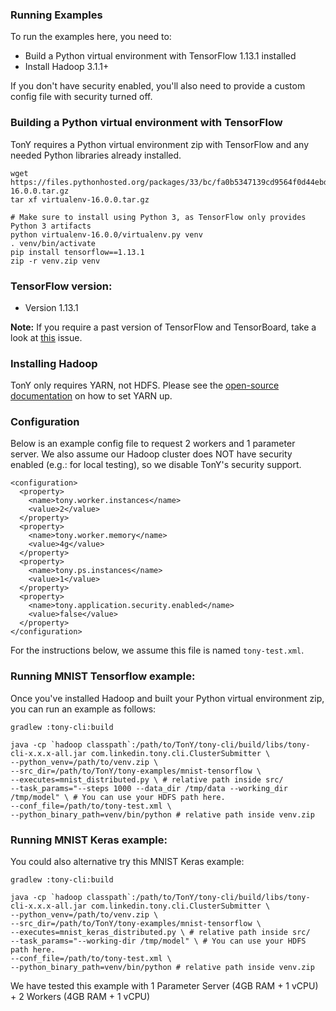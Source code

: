 ### Running Examples

To run the examples here, you need to:

* Build a Python virtual environment with TensorFlow 1.13.1 installed
* Install Hadoop 3.1.1+

If you don't have security enabled, you'll also need to provide a custom config file with security turned off.


### Building a Python virtual environment with TensorFlow

TonY requires a Python virtual environment zip with TensorFlow and any needed Python libraries already installed.

```
wget https://files.pythonhosted.org/packages/33/bc/fa0b5347139cd9564f0d44ebd2b147ac97c36b2403943dbee8a25fd74012/virtualenv-16.0.0.tar.gz
tar xf virtualenv-16.0.0.tar.gz

# Make sure to install using Python 3, as TensorFlow only provides Python 3 artifacts
python virtualenv-16.0.0/virtualenv.py venv
. venv/bin/activate
pip install tensorflow==1.13.1
zip -r venv.zip venv
```

### TensorFlow version: 

 - Version 1.13.1

**Note:** If you require a past version of TensorFlow and TensorBoard, take a look at [this](https://github.com/linkedin/TonY/issues/42) issue.


### Installing Hadoop

TonY only requires YARN, not HDFS. Please see the [open-source documentation](https://hadoop.apache.org/docs/current/hadoop-project-dist/hadoop-common/SingleCluster.html) on how to set YARN up.


### Configuration

Below is an example config file to request 2 workers and 1 parameter server. We also assume our Hadoop cluster
does NOT have security enabled (e.g.: for local testing), so we disable TonY's security support.

```
<configuration>
  <property>
    <name>tony.worker.instances</name>
    <value>2</value>
  </property>
  <property>
    <name>tony.worker.memory</name>
    <value>4g</value>
  </property>
  <property>
    <name>tony.ps.instances</name>
    <value>1</value>
  </property>
  <property>
    <name>tony.application.security.enabled</name>
    <value>false</value>
  </property>
</configuration>
```

For the instructions below, we assume this file is named `tony-test.xml`.


### Running MNIST Tensorflow example:

Once you've installed Hadoop and built your Python virtual environment zip, you can run an example as follows:

```
gradlew :tony-cli:build

java -cp `hadoop classpath`:/path/to/TonY/tony-cli/build/libs/tony-cli-x.x.x-all.jar com.linkedin.tony.cli.ClusterSubmitter \
--python_venv=/path/to/venv.zip \
--src_dir=/path/to/TonY/tony-examples/mnist-tensorflow \
--executes=mnist_distributed.py \ # relative path inside src/
--task_params="--steps 1000 --data_dir /tmp/data --working_dir /tmp/model" \ # You can use your HDFS path here.
--conf_file=/path/to/tony-test.xml \
--python_binary_path=venv/bin/python # relative path inside venv.zip
```

### Running MNIST Keras example:

You could also alternative try this MNIST Keras example:

```
gradlew :tony-cli:build

java -cp `hadoop classpath`:/path/to/TonY/tony-cli/build/libs/tony-cli-x.x.x-all.jar com.linkedin.tony.cli.ClusterSubmitter \
--python_venv=/path/to/venv.zip \
--src_dir=/path/to/TonY/tony-examples/mnist-tensorflow \
--executes=mnist_keras_distributed.py \ # relative path inside src/
--task_params="--working-dir /tmp/model" \ # You can use your HDFS path here.
--conf_file=/path/to/tony-test.xml \
--python_binary_path=venv/bin/python # relative path inside venv.zip
```

We have tested this example with 1 Parameter Server (4GB RAM + 1 vCPU)  + 2 Workers (4GB RAM + 1 vCPU)